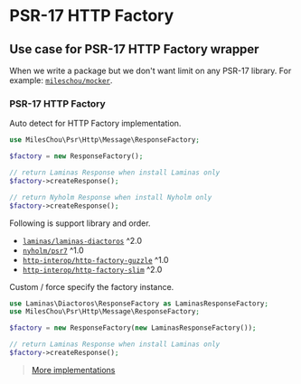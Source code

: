 # PSR-17 HTTP Factory

## Use case for PSR-17 HTTP Factory wrapper

When we write a package but we don't want limit on any PSR-17 library. For example: [`mileschou/mocker`](https://github.com/MilesChou/mocker).

### PSR-17 HTTP Factory

Auto detect for HTTP Factory implementation.

```php
use MilesChou\Psr\Http\Message\ResponseFactory;

$factory = new ResponseFactory();

// return Laminas Response when install Laminas only
$factory->createResponse();

// return Nyholm Response when install Nyholm only
$factory->createResponse();
```

Following is support library and order.

* [`laminas/laminas-diactoros`](https://github.com/laminas/laminas-diactoros) ^2.0
* [`nyholm/psr7`](https://github.com/Nyholm/psr7) ^1.0
* [`http-interop/http-factory-guzzle`](https://github.com/http-interop/http-factory-guzzle) ^1.0
* [`http-interop/http-factory-slim`](https://github.com/http-interop/http-factory-slim) ^2.0

Custom / force specify the factory instance.

```php
use Laminas\Diactoros\ResponseFactory as LaminasResponseFactory;
use MilesChou\Psr\Http\Message\ResponseFactory;

$factory = new ResponseFactory(new LaminasResponseFactory());

// return Laminas Response when install Laminas only
$factory->createResponse();
```

> [More implementations](https://packagist.org/providers/psr/http-factory-implementation)
